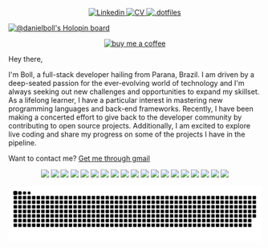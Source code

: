 <p align="center">
  <a href="https://www.linkedin.com/in/daniel-boll/">
    <img src="https://img.shields.io/badge/daniel_boll-%230077B5.svg?style=for-the-badge&logo=linkedin&logoColor=white" alt="Linkedin" />
  </a>
  <a href="https://google.com.br">
    <img src="https://img.shields.io/badge/curriculum-%230077B5.svg?style=for-the-badge&logo=mdbook&logoColor=white" alt="CV" />
  </a>
  <a href="https://github.com/Daniel-Boll/.dotfiles">
    <img src="https://img.shields.io/badge/dotfiles-%230077B5.svg?style=for-the-badge&logo=slashdot&logoColor=white" alt=".dotfiles" />
  </a>
</p>

[![@danielboll's Holopin board](https://holopin.me/danielboll)](https://holopin.io/@danielboll)

<p align="center">
<a href="https://www.buymeacoffee.com/daniel.boll" target="_blank" rel="noreferrer">
 <center>
<img
  src="https://img.buymeacoffee.com/button-api/?text=Buy me a Coffee&emoji=&slug=daniel.boll&button_colour=5F7FFF&font_colour=ffffff&font_family=Lato&outline_colour=000000&coffee_colour=FFDD00"
alt="buy me a coffee"/>
 </center>

</a>
</p>

Hey there,

I'm Boll, a full-stack developer hailing from Parana, Brazil. I am driven by a deep-seated passion for the ever-evolving world of technology and I'm always seeking out new challenges and opportunities to expand my skillset. As a lifelong learner, I have a particular interest in mastering new programming languages and back-end frameworks. Recently, I have been making a concerted effort to give back to the developer community by contributing to open source projects. Additionally, I am excited to explore live coding and share my progress on some of the projects I have in the pipeline.

Want to contact me? [Get me through gmail](mailto:danielboll.academico@gmail.com)
  
<p align="center">
<img src="https://img.shields.io/badge/typescript-%23323330.svg?style=for-the-badge&logo=typescript&logoColor=%23007ACD" />
<img src="https://img.shields.io/badge/rust-%23323330.svg?style=for-the-badge&logo=rust&logoColor=%23f74c00" />
<img src="https://img.shields.io/badge/C%2b%2b-%23323330.svg?style=for-the-badge&logo=c&logoColor=%23007ACD" />
<img src="https://img.shields.io/badge/go-%23323330.svg?style=for-the-badge&logo=g" />
<img src="https://img.shields.io/badge/javascript-%23323330.svg?style=for-the-badge&logo=javascript" />
<img src="https://img.shields.io/badge/python-%23323330.svg?style=for-the-badge&logo=pytho" />
<img src="https://img.shields.io/badge/react-%2320232a.svg?style=for-the-badge&logo=react&logoColor=%2361DAFB" />
<img src="https://img.shields.io/badge/Next-black?style=for-the-badge&logo=next.js&logoColor=white" />
<img src="https://img.shields.io/badge/node.js-6DA55F?style=for-the-badge&logo=node.js&logoColor=white" />
<img src="https://img.shields.io/badge/express.js-%23404d59.svg?style=for-the-badge&logo=express&logoColor=%2361DAFB" />
<img src="https://img.shields.io/badge/nest.js-%23404d59.svg?style=for-the-badge&logo=nestjs&logoColor=%23e0234e" />
<img src="https://img.shields.io/badge/material%20ui-%230081CB.svg?style=for-the-badge&logo=material-ui&logoColor=white" />
<img src="https://img.shields.io/badge/MongoDB-%234ea94b.svg?style=for-the-badge&logo=mongodb&logoColor=white)" />
<img src="https://img.shields.io/badge/PostgresSQL-%2300f.svg?style=for-the-badge&logo=postgresql&logoColor=whit" />
<img src="https://img.shields.io/badge/firebase-%23039BE5.svg?style=for-the-badge&logo=firebas" />
<img src="https://img.shields.io/badge/heroku-%23430098.svg?style=for-the-badge&logo=heroku&logoColor=whit" />
<img src="https://img.shields.io/badge/vercel-%23000000.svg?style=for-the-badge&logo=vercel&logoColor=white) ![AWS](https://img.shields.io/badge/aws-%23000000.svg?style=for-the-badge&logo=amazon&logoColor=#23FF9A0" />
<img src="https://img.shields.io/badge/docker-%232497ed.svg?style=for-the-badge&logo=docker&logoColor=white" />
<img src="https://img.shields.io/badge/docker%20compose-%232497ed.svg?style=for-the-badge&logo=docker&logoColor=whit" />
</p>

<p align="center">
  <img src="https://raw.githubusercontent.com/daniel-boll/daniel-boll/output/github-contribution-grid-snake.svg" />
</p>
